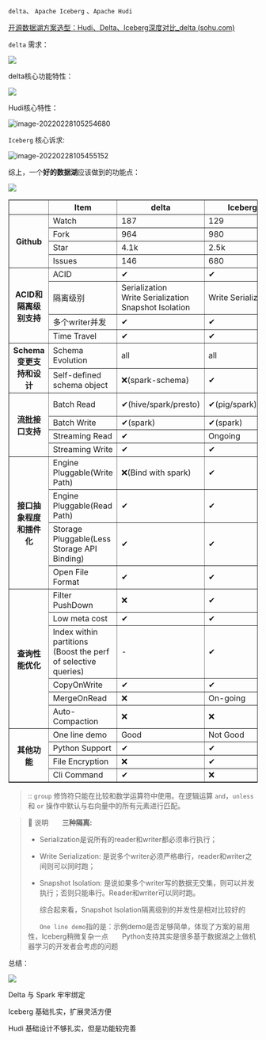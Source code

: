  `delta`、 `Apache Iceberg` 、`Apache Hudi`

[开源数据湖方案选型：Hudi、Delta、Iceberg深度对比_delta (sohu.com)](https://www.sohu.com/a/403477409_411876)

`delta` 需求：

![](https://cdn.jsdelivr.net/gh/vinloong/imgchr@latest/notes/img/202202281048122.png)

delta核心功能特性：

![](https://cdn.jsdelivr.net/gh/vinloong/imgchr@latest/notes/img/202202281050108.png)

Hudi核心特性：

![image-20220228105254680](https://cdn.jsdelivr.net/gh/vinloong/imgchr@latest/notes/img/202202281524612.png)



`Iceberg` 核心诉求:

![image-20220228105455152](https://cdn.jsdelivr.net/gh/vinloong/imgchr@latest/notes/img/202202281524757.png)



综上，一个**好的数据湖**应该做到的功能点：

![](https://cdn.jsdelivr.net/gh/vinloong/imgchr@latest/notes/img/202202281055342.png)

<table border="1">
<tr>
<th></th>
<th>Item</th>    
<th>delta</th>
<th>Iceberg</th>
<th>Hudi</th>    
</tr>
<tr>
<th rowspan="4">Github</th>
<td>Watch</td>
<td>187</td>
<td>129</td>
<td>1.2k</td>    
</tr>
<tr>
<td>Fork</td>
<td>964</td>
<td>980</td>    
<td>1.2k</td>    
</tr>
<tr>
<td>Star</td>
<td>4.1k</td>
<td>2.5k</td>    
<td>2.8k</td>    
</tr>
<tr>
<td>Issues</td>
<td>146</td>
<td>680</td>    
<td>74</td>    
</tr>
<tr>
<th rowspan="4">ACID和隔离级别支持</th>
<td>ACID</td>
<td>✔</td>
<td>✔</td>
<td>✔</td> 
</tr>
<tr>
<td>隔离级别</td>
<td>Serialization<br>Write Serialization<br>Snapshot Isolation</td>
<td>Write Serialization</td>
<td>Snapshot Isolation</td> 
</tr>
<tr>
<td>多个writer并发</td>
<td>✔</td>
<td>✔</td>
<td>✔</td> 
</tr>
<td>Time Travel</td>
<td>✔</td>
<td>✔</td>
<td>✔</td> 
</tr>
<tr>
<th rowspan="2">Schema变更支持和设计</th>
<td>Schema Evolution</td>
<td>all</td>
<td>all</td>
<td>back-compatible</td> 
</tr>
<td>Self-defined schema object</td>
<td>❌(spark-schema)</td>
<td>✔</td>
<td>❌(spark-schema)</td> 
</tr>
<tr>
<th rowspan="4">流批接口支持</th>
<td>Batch Read</td>
<td>✔(hive/spark/presto)</td>
<td>✔(pig/spark)hive?</td>
<td>✔(RO-view;hive/spark/presto)</td>
</tr>
<tr>
<td>Batch Write</td>
<td>✔(spark)</td>
<td>✔(spark)</td>
<td>✔(spark)</td>
</tr>
<tr>
<td>Streaming Read</td>
<td>✔</td>
<td>Ongoing</td>
<td>✔</td>
</tr>
<tr>
<td>Streaming Write</td>
<td>✔</td>
<td>✔</td>
<td>✔</td>
</tr>
<tr>
<th rowspan="4">接口抽象程度和插件化</th>
<td>Engine Pluggable(Write Path)</td>
<td>❌(Bind with spark)</td>
<td>✔</td>
<td>❌(Bind with spark)</td>
</tr>
<tr>
<td>Engine Pluggable(Read Path)</td>
<td>✔</td>
<td>✔</td>
<td>✔</td>
</tr>
<tr>
<td>Storage Pluggable(Less Storage API Binding)</td>
<td>✔</td>
<td>✔</td>
<td>✔</td>
</tr>
<tr>
<td>Open File Format</td>
<td>✔</td>
<td>✔</td>
<td>✔(Data) + ❌(Log)</td>
</tr>
<tr>
<th rowspan="6">查询性能优化</th>
<td>Filter PushDown</td>
<td>❌</td>
<td>✔</td>
<td>❌</td>
</tr>
<tr>
<td>Low meta cost</td>
<td>✔</td>
<td>✔</td>
<td>✔</td>
</tr>
<tr>
<td>Index within partitions<br>(Boost the perf of selective queries)</td>
<td>-</td>
<td>✔</td>
<td>-</td>
</tr>
<tr>
<td>CopyOnWrite</td>
<td>✔</td>
<td>✔</td>
<td>✔</td>
</tr>
<tr>
<td>MergeOnRead</td>
<td>❌</td>
<td>On-going</td>
<td>✔</td>
</tr>
<tr>
<td>Auto-Compaction</td>
<td>❌</td>
<td>❌</td>
<td>✔</td>
</tr>
<tr>
<th rowspan="4">其他功能</th>
<td>One line demo</td>
<td>Good</td>
<td>Not Good</td>
<td>Medium</td>
</tr>
<tr>
<td>Python Support</td>
<td>✔</td>
<td>✔</td>
<td>❌</td>
</tr>
<tr>
<td>File Encryption</td>
<td>❌</td>
<td>✔</td>
<td>❌</td>
</tr>
<tr>
<td>Cli Command</td>
<td>✔</td>
<td>❌</td>
<td>✔</td>
</tr>
</table>

> ::
> `group` 修饰符只能在比较和数学运算符中使用。在逻辑运算 `and`，`unless` 和 `or` 操作中默认与右向量中的所有元素进行匹配。

> **:memo:** 说明 
> &nbsp; &nbsp; &nbsp; **三种隔离:**
>  -  Serialization是说所有的reader和writer都必须串行执行；
>
>  -  Write Serialization: 是说多个writer必须严格串行，reader和writer之间则可以同时跑；
>
>  -  Snapshot Isolation: 是说如果多个writer写的数据无交集，则可以并发执行；否则只能串行。Reader和writer可以同时跑。
>  
> &nbsp; &nbsp; &nbsp; 综合起来看，Snapshot Isolation隔离级别的并发性是相对比较好的
>
> &nbsp; &nbsp; &nbsp; `One line demo`指的是：示例demo是否足够简单，体现了方案的易用性，Iceberg稍微复杂一点
> &nbsp; &nbsp; &nbsp; Python支持其实是很多基于数据湖之上做机器学习的开发者会考虑的问题



总结：

![](https://cdn.jsdelivr.net/gh/vinloong/imgchr@latest/notes/img/202202281516783.png)





Delta 与 Spark 牢牢绑定

Iceberg 基础扎实，扩展灵活方便

Hudi 基础设计不够扎实，但是功能较完善
